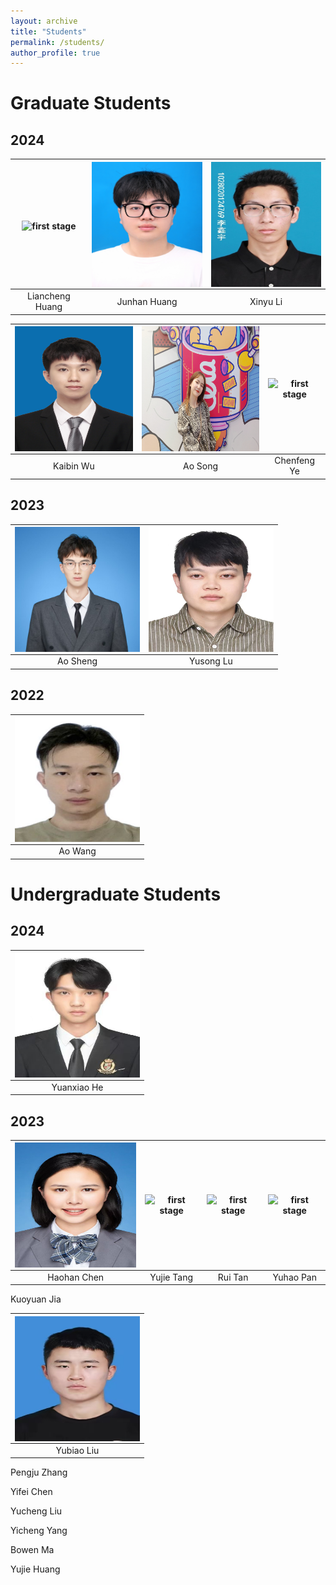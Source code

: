 ```yaml
---
layout: archive
title: "Students"
permalink: /students/
author_profile: true
---
```


Graduate Students
======

## 2024

<img align="middle" src="/images/lchuang.jpg" alt="first stage" width=200 height=200/> |<img align="middle" src="/images/jhhuang.jpg" alt="first stage" width=200 height=200/> |<img align="middle" src="/images/xinyuli.jpg" alt="first stage" width=200 height=200/>|
:-----:|:-----:|:-----:|
Liancheng Huang|Junhan Huang|Xinyu Li|


<img align="middle" src="/images/kbwu.jpg" alt="first stage" width=200 height=200/> |<img align="middle" src="/images/asong.jpg" alt="first stage" width=200 height=200/> |<img align="middle" src="/images/cfye.jpg" alt="first stage" width=200 height=200/>|
:-----:|:-----:|:-----:|
Kaibin Wu|Ao Song|Chenfeng Ye|

## 2023

<img align="middle" src="/images/ashen.jpg" alt="first stage" width=200 height=200/> |<img align="middle" src="/images/yslu.jpg" alt="first stage" width=200 height=200/> |
:-----:|:-----:
Ao Sheng|Yusong Lu

## 2022

<img align="middle" src="/images/awang.jpg" alt="first stage" width=200 height=200/> | 
:-----:| 
Ao Wang| 

Undergraduate Students
======

## 2024

<img align="middle" src="/images/yxhe.jpg" alt="first stage" width=200 height=200/> |
:-----:|
Yuanxiao He|


## 2023

<img align="middle" src="/images/hhchen.jpg" alt="first stage" width=200 height=200/> |<img align="middle" src="/images/yjtang.jpg" alt="first stage" width=200 height=200/> |<img align="middle" src="/images/xxxx.jpg" alt="first stage" width=200 height=200/>|<img align="middle" src="/images/xxxx.jpg" alt="first stage" width=200 height=200/>|
:-----:|:-----:|:-----:|:-----:
Haohan Chen|Yujie Tang|Rui Tan|Yuhao Pan




Kuoyuan Jia

<img align="middle" src="/images/byliu.jpg" alt="first stage" width=200 height=200/> |
:-----:|
Yubiao Liu|

Pengju Zhang

Yifei Chen

Yucheng Liu

Yicheng Yang

Bowen Ma

Yujie Huang
